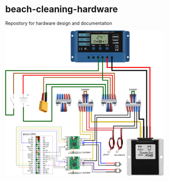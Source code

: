 # beach-cleaning-hardware
Repository for hardware design and documentation

![Wiring Diagram](./media/beach-robot-wiring.png)
